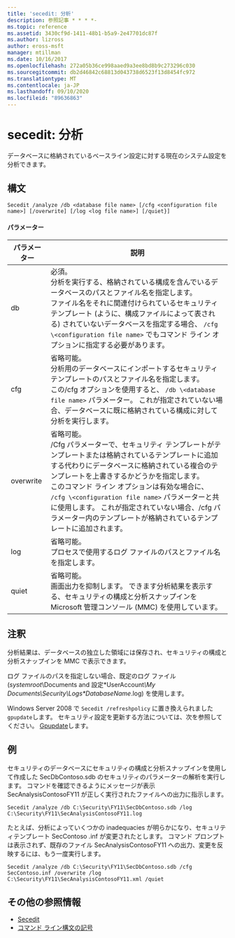 ```yaml
---
title: 'secedit: 分析'
description: 参照記事 * * * *-
ms.topic: reference
ms.assetid: 3430cf9d-1411-48b1-b5a9-2e47701dc87f
ms.author: lizross
author: eross-msft
manager: mtillman
ms.date: 10/16/2017
ms.openlocfilehash: 272a05b36ce998aaed9a3ee8bd8b9c273296c030
ms.sourcegitcommit: db2d46842c68813d043738d6523f13d8454fc972
ms.translationtype: MT
ms.contentlocale: ja-JP
ms.lasthandoff: 09/10/2020
ms.locfileid: "89636863"
---
```

# <a name="seceditanalyze"></a>secedit: 分析



データベースに格納されているベースライン設定に対する現在のシステム設定を分析できます。

## <a name="syntax"></a>構文

```
Secedit /analyze /db <database file name> [/cfg <configuration file name>] [/overwrite] [/log <log file name>] [/quiet}]
```

#### <a name="parameters"></a>パラメーター

|パラメーター|説明|
|---------|-----------|
|db|必須。</br>分析を実行する、格納されている構成を含んでいるデータベースのパスとファイル名を指定します。</br>ファイル名をそれに関連付けられているセキュリティ テンプレート (ように、構成ファイルによって表される) されていないデータベースを指定する場合、 `/cfg \<configuration file name>` でもコマンド ライン オプションに指定する必要があります。|
|cfg|省略可能。</br>分析用のデータベースにインポートするセキュリティ テンプレートのパスとファイル名を指定します。</br>この/cfg オプションを使用すると、 `/db \<database file name>` パラメーター。 これが指定されていない場合、データベースに既に格納されている構成に対して分析を実行します。|
|overwrite|省略可能。</br>/Cfg パラメーターで、セキュリティ テンプレートがテンプレートまたは格納されているテンプレートに追加する代わりにデータベースに格納されている複合のテンプレートを上書きするかどうかを指定します。</br>このコマンド ライン オプションは有効な場合に、 `/cfg \<configuration file name>` パラメーターと共に使用します。 これが指定されていない場合、/cfg パラメーター内のテンプレートが格納されているテンプレートに追加されます。|
|log|省略可能。</br>プロセスで使用するログ ファイルのパスとファイル名を指定します。|
|quiet|省略可能。</br>画面出力を抑制します。 できます分析結果を表示する、セキュリティの構成と分析スナップインを Microsoft 管理コンソール (MMC) を使用しています。|

## <a name="remarks"></a>注釈

分析結果は、データベースの独立した領域には保存され、セキュリティの構成と分析スナップインを MMC で表示できます。

ログ ファイルのパスを指定しない場合、既定のログ ファイル (*systemroot*\Documents and 設定\*UserAccount<em>\My Documents\Security\Logs\*DatabaseName</em>.log) を使用します。

Windows Server 2008 で `Secedit /refreshpolicy` に置き換えられました `gpupdate`します。 セキュリティ設定を更新する方法については、次を参照してください。 [Gpupdate](gpupdate.md)します。

## <a name="examples"></a>例

セキュリティのデータベースにセキュリティの構成と分析スナップインを使用して作成した SecDbContoso.sdb のセキュリティのパラメーターの解析を実行します。 コマンドを確認できるようにメッセージが表示 SecAnalysisContosoFY11 が正しく実行されたファイルへの出力に指示します。
```
Secedit /analyze /db C:\Security\FY11\SecDbContoso.sdb /log C:\Security\FY11\SecAnalysisContosoFY11.log
```
たとえば、分析によっていくつかの inadequacies が明らかになり、セキュリティテンプレート SecContoso .inf が変更されたとします。 コマンド プロンプトは表示されず、既存のファイル SecAnalysisContosoFY11 への出力、変更を反映するには、もう一度実行します。
```
Secedit /analyze /db C:\Security\FY11\SecDbContoso.sdb /cfg SecContoso.inf /overwrite /log C:\Security\FY11\SecAnalysisContosoFY11.xml /quiet
```

## <a name="additional-references"></a>その他の参照情報

-   [Secedit](secedit.md)
- [コマンド ライン構文の記号](command-line-syntax-key.md)